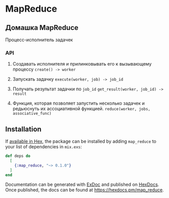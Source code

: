 # MapReduce

## Домашка MapReduce

Процесс-исполнитель задачек

### API

1. Создавать исполнителя и прилинковывать его к вызывающему процессу
  `create() -> worker`

2. Запускать задачку
  `execute(worker, job) -> job_id`

3. Получать результат задачки по `job_id`
  `get_result(worker, job_id) -> result`

4. Функция, которая позволяет запустить несколько задачек и редьюснуть их ассоциативной функцией.
  `reduce(worker, jobs, associative_func)`

## Installation

If [available in Hex](https://hex.pm/docs/publish), the package can be installed
by adding `map_reduce` to your list of dependencies in `mix.exs`:

```elixir
def deps do
  [
    {:map_reduce, "~> 0.1.0"}
  ]
end
```

Documentation can be generated with [ExDoc](https://github.com/elixir-lang/ex_doc)
and published on [HexDocs](https://hexdocs.pm). Once published, the docs can
be found at <https://hexdocs.pm/map_reduce>.

